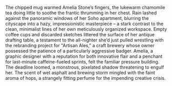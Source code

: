 The chipped mug warmed Amelia Stone’s fingers, the lukewarm chamomile tea doing little to soothe the frantic thrumming in her chest.  Rain lashed against the panoramic windows of her Soho apartment, blurring the cityscape into a hazy, impressionistic masterpiece – a stark contrast to the clean, minimalist lines of her own meticulously organized workspace.  Empty coffee cups and discarded sketches littered the surface of her antique drafting table, a testament to the all-nighter she’d just pulled wrestling with the rebranding project for "Artisan Ales," a craft brewery whose owner possessed the patience of a particularly aggressive badger. Amelia, a graphic designer with a reputation for both innovative flair and a penchant for last-minute caffeine-fueled sprints, felt the familiar pressure building.  The deadline loomed, a monstrous, pixelated shadow threatening to engulf her.  The scent of wet asphalt and brewing storm mingled with the faint aroma of hops, a strangely fitting perfume for the impending creative crisis.
